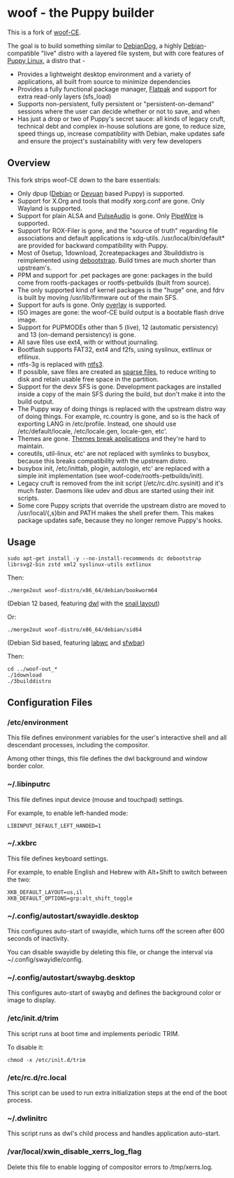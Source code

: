 # woof - the Puppy builder

This is a fork of [woof-CE](https://github.com/puppylinux-woof-CE/woof-CE).

The goal is to build something similar to [DebianDog](https://debiandog.github.io/doglinux/), a highly [Debian](https://www.debian.org/)-compatible "live" distro with a layered file system, but with core features of [Puppy Linux](https://puppylinux.com), a distro that -
* Provides a lightweight desktop environment and a variety of applications, all built from source to minimize dependencies
* Provides a fully functional package manager, [Flatpak](https://flatpak.org/) and support for extra read-only layers (sfs_load)
* Supports non-persistent, fully persistent or "persistent-on-demand" sessions where the user can decide whether or not to save, and when
* Has just a drop or two of Puppy's secret sauce: all kinds of legacy cruft, technical debt and complex in-house solutions are gone, to reduce size, speed things up, increase compatibility with Debian, make updates safe and ensure the project's sustainability with very few developers

## Overview

This fork strips woof-CE down to the bare essentials:

* Only dpup ([Debian](https://www.debian.org/) or [Devuan](https://www.devuan.org/) based Puppy) is supported.
* Support for X.Org and tools that modify xorg.conf are gone. Only Wayland is supported.
* Support for plain ALSA and [PulseAudio](https://www.freedesktop.org/wiki/Software/PulseAudio/) is gone. Only [PipeWire](https://pipewire.org/) is supported.
* Support for ROX-Filer is gone, and the "source of truth" regarding file associations and default applications is xdg-utils. /usr/local/bin/default* are provided for backward compatibility with Puppy.
* Most of 0setup, 1download, 2createpackages and 3builddistro is reimplemented using [debootstrap](https://wiki.debian.org/Debootstrap). Build times are much shorter than upstream's.
* PPM and support for .pet packages are gone: packages in the build come from rootfs-packages or rootfs-petbuilds (built from source).
* The only supported kind of kernel packages is the "huge" one, and fdrv is built by moving /usr/lib/firmware out of the main SFS.
* Support for aufs is gone. Only [overlay](https://docs.kernel.org/filesystems/overlayfs.html) is supported.
* ISO images are gone: the woof-CE build output is a bootable flash drive image.
* Support for PUPMODEs other than 5 (live), 12 (automatic persistency) and 13 (on-demand persistency) is gone.
* All save files use ext4, with or without journaling.
* Bootflash supports FAT32, ext4 and f2fs, using syslinux, extlinux or efilinux. 
* ntfs-3g is replaced with [ntfs3](https://www.kernel.org/doc/html/next/filesystems/ntfs3.html).
* If possible, save files are created as [sparse files](https://en.wikipedia.org/wiki/Sparse_file), to reduce writing to disk and retain usable free space in the partition.
* Support for the devx SFS is gone. Development packages are installed inside a copy of the main SFS during the build, but don't make it into the build output.
* The Puppy way of doing things is replaced with the upstream distro way of doing things. For example, rc.country is gone, and so is the hack of exporting LANG in /etc/profile. Instead, one should use /etc/default/locale, /etc/locale.gen, locale-gen, etc'.
* Themes are gone. [Themes break applications](https://stopthemingmy.app/) and they're hard to maintain.
* coreutils, util-linux, etc' are not replaced with symlinks to busybox, because this breaks compatibility with the upstream distro.
* busybox init, /etc/inittab, plogin, autologin, etc' are replaced with a simple init implementation (see woof-code/rootfs-petbuilds/init).
* Legacy cruft is removed from the init script (/etc/rc.d/rc.sysinit) and it's much faster. Daemons like udev and dbus are started using their init scripts.
* Some core Puppy scripts that override the upstream distro are moved to /usr/local/{,s}bin and PATH makes the shell prefer them. This makes package updates safe, because they no longer remove Puppy's hooks.

## Usage

	sudo apt-get install -y --no-install-recommends dc debootstrap librsvg2-bin zstd xml2 syslinux-utils extlinux

Then:

	./merge2out woof-distro/x86_64/debian/bookworm64

(Debian 12 based, featuring [dwl](https://github.com/djpohly/dwl) with the [snail layout](https://github.com/djpohly/dwl/wiki/snail))

Or:

	./merge2out woof-distro/x86_64/debian/sid64

(Debian Sid based, featuring [labwc](https://labwc.github.io/) and [sfwbar](https://github.com/LBCrion/sfwbar))

Then:

	cd ../woof-out_*
	./1download
	./3builddistro

## Configuration Files

### /etc/environment

This file defines environment variables for the user's interactive shell and all descendant processes, including the compositor.

Among other things, this file defines the dwl background and window border color.

### ~/.libinputrc

This file defines input device (mouse and touchpad) settings.

For example, to enable left-handed mode:

	LIBINPUT_DEFAULT_LEFT_HANDED=1

### ~/.xkbrc

This file defines keyboard settings.

For example, to enable English and Hebrew with Alt+Shift to switch between the two:

	XKB_DEFAULT_LAYOUT=us,il
	XKB_DEFAULT_OPTIONS=grp:alt_shift_toggle

### ~/.config/autostart/swayidle.desktop

This configures auto-start of swayidle, which turns off the screen after 600 seconds of inactivity.

You can disable swayidle by deleting this file, or change the interval via ~/.config/swayidle/config.

### ~/.config/autostart/swaybg.desktop

This configures auto-start of swaybg and defines the background color or image to display.

### /etc/init.d/trim

This script runs at boot time and implements periodic TRIM.

To disable it:

	chmod -x /etc/init.d/trim

### /etc/rc.d/rc.local

This script can be used to run extra initialization steps at the end of the boot process.

### ~/.dwlinitrc

This script runs as dwl's child process and handles application auto-start.

### /var/local/xwin_disable_xerrs_log_flag

Delete this file to enable logging of compositor errors to /tmp/xerrs.log.
